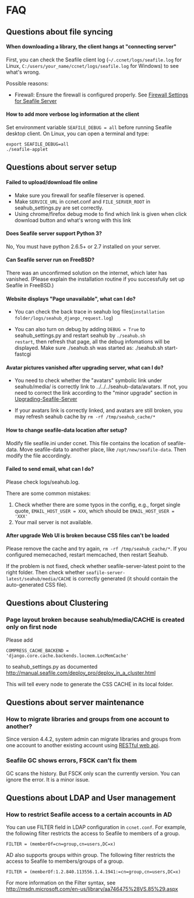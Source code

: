 # FAQ

## Questions about file syncing

#### When downloading a library, the client hangs at "connecting server"

First, you can check the Seafile client log (`~/.ccnet/logs/seafile.log` for Linux, `C:/users/your_name/ccnet/logs/seafile.log` for Windows) to see what's wrong.

Possible reasons:

* Firewall: Ensure the firewall is configured properly. See [Firewall Settings for Seafile Server](deploy/using_firewall.md)

#### How to add more verbose log information at the client

Set environment variable `SEAFILE_DEBUG = all` before running Seafile desktop client. On Linux, you can open a terminal and type: 

```
export SEAFILE_DEBUG=all
./seafile-applet
```

## Questions about server setup

#### Failed to upload/download file online

* Make sure you firewall for seafile fileserver is opened.
* Make `SERVICE_URL` in ccnet.conf and `FILE_SERVER_ROOT` in seahub_settings.py are set correctly.
* Using chrome/firefox debug mode to find which link is given when click download button and what's wrong with this link

#### Does Seafile server support Python 3?

No, You must have python 2.6.5+ or 2.7 installed on your server.

#### Can Seafile server run on FreeBSD?

There was an unconfirmed solution on the internet, which later has vanished.
(Please explain the installation routine if you successfully set up Seafile in FreeBSD.)

#### Website displays "Page unavailable", what can I do?

* You can check the back trace in seahub log files(`installation folder/logs/seahub_django_request.log`)

* You can also turn on debug by adding <code>DEBUG = True</code> to seahub_settings.py and restart seahub by <code>./seahub.sh restart</code>, then refresh that page, all the debug infomations will be displayed. Make sure ./seahub.sh was started as: ./seahub.sh start-fastcgi

#### Avatar pictures vanished after upgrading server, what can I do?

* You need to check whether the "avatars" symbolic link under seahub/media/ is correctly link to ../../../seahub-data/avatars. If not, you need to correct the link according to the "minor upgrade" section in [Upgrading-Seafile-Server](deploy/upgrade.md)

* If your avatars link is correctly linked, and avatars are still broken, you may refresh seahub cache by `rm -rf /tmp/seahub_cache/*`

#### How to change seafile-data location after setup?

Modify file seafile.ini under ccnet. This file contains the location of seafile-data. Move seafile-data to another place, like `/opt/new/seafile-data`. Then modify the file accordingly.

#### Failed to send email, what can I do?

Please check logs/seahub.log.

There are some common mistakes:

1. Check whether there are some typos in the config, e.g., forget single quote, `EMAIL_HOST_USER = XXX`, which should be `EMAIL_HOST_USER = 'XXX'`
1. Your mail server is not available.

#### After upgrade Web UI is broken because CSS files can't be loaded

Please remove the cache and try again, `rm -rf /tmp/seahub_cache/*`. If you configured memecached, restart memcached, then restart Seahub.

If the problem is not fixed, check whether seafile-server-latest point to the right folder. Then check whether `seafile-server-latest/seahub/media/CACHE` is correctly generated (it should contain the auto-generated CSS file). 

## Questions about Clustering

### Page layout broken because seahub/media/CACHE is created only on first node

Please add

    COMPRESS_CACHE_BACKEND = 'django.core.cache.backends.locmem.LocMemCache'

to seahub_settings.py as documented http://manual.seafile.com/deploy_pro/deploy_in_a_cluster.html

This will tell every node to generate the CSS CACHE in its local folder.


## Questions about server maintenance

### How to migrate libraries and groups from one account to another?

Since version 4.4.2, system admin can migrate libraries and groups from one account to another existing account using [RESTful web api](https://github.com/haiwen/seafile-docs/blob/master/develop/web_api.md#migrate-account).

### Seafile GC shows errors, FSCK can’t fix them

GC scans the history. But FSCK only scan the currently version. You can ignore the error. It is a minor issue.

## Questions about LDAP and User management

### How to restrict Seafile access to a certain accounts in AD

You can use FILTER field in LDAP configuration in `ccnet.conf`. For example, the following filter restricts the access to Seafile to members of a group.

    FILTER = (memberOf=cn=group,cn=users,DC=x)

AD also supports groups within group. The following filter restricts the access to Seafile to members/groups of a group.

    FILTER = (memberOf:1.2.840.113556.1.4.1941:=cn=group,cn=users,DC=x)

For more information on the Filter syntax, see http://msdn.microsoft.com/en-us/library/aa746475%28VS.85%29.aspx
